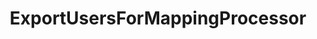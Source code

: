 ---
optionsClassName: ExportUsersForMappingProcessorOptions
optionsClassFullName: MigrationTools.Processors.ExportUsersForMappingProcessorOptions
configurationSamples:
- name: defaults
  description: 
  code: There are no defaults! Check the sample for options!
  sampleFor: MigrationTools.Processors.ExportUsersForMappingProcessorOptions
- name: sample
  description: 
  code: There is no sample, but you can check the classic below for a general feel.
  sampleFor: MigrationTools.Processors.ExportUsersForMappingProcessorOptions
- name: classic
  description: 
  code: >-
    {
      "$type": "ExportUsersForMappingProcessorOptions",
      "Enabled": false,
      "WIQLQuery": null,
      "OnlyListUsersInWorkItems": true,
      "Enrichers": null,
      "SourceName": null,
      "TargetName": null,
      "RefName": null
    }
  sampleFor: MigrationTools.Processors.ExportUsersForMappingProcessorOptions
description: ExportUsersForMappingContext is a tool used to create a starter mapping file for users between the source and target systems. Use `ExportUsersForMappingConfig` to configure.
className: ExportUsersForMappingProcessor
typeName: Processors
architecture: 
options:
- parameterName: Enabled
  type: Boolean
  description: If set to `true` then the processor will run. Set to `false` and the processor will not run.
  defaultValue: missng XML code comments
- parameterName: Enrichers
  type: List
  description: List of Enrichers that can be used to add more features to this processor. Only works with Native Processors and not legacy Processors.
  defaultValue: missng XML code comments
- parameterName: OnlyListUsersInWorkItems
  type: Boolean
  description: missng XML code comments
  defaultValue: missng XML code comments
- parameterName: RefName
  type: String
  description: '`Refname` will be used in the future to allow for using named Options without the need to copy all of the options.'
  defaultValue: missng XML code comments
- parameterName: SourceName
  type: String
  description: missng XML code comments
  defaultValue: missng XML code comments
- parameterName: TargetName
  type: String
  description: missng XML code comments
  defaultValue: missng XML code comments
- parameterName: WIQLQuery
  type: String
  description: missng XML code comments
  defaultValue: missng XML code comments
status: ready
processingTarget: Work Items
classFile: /src/MigrationTools.Clients.AzureDevops.ObjectModel/Processors/ExportUsersForMappingProcessor.cs
optionsClassFile: /src/MigrationTools.Clients.AzureDevops.ObjectModel/Processors/ExportUsersForMappingProcessorOptions.cs

redirectFrom:
- /Reference/Processors/ExportUsersForMappingProcessorOptions/
layout: reference
toc: true
permalink: /Reference/Processors/ExportUsersForMappingProcessor/
title: ExportUsersForMappingProcessor
categories:
- Processors
- 
topics:
- topic: notes
  path: /docs/Reference/Processors/ExportUsersForMappingProcessor-notes.md
  exists: true
  markdown: >-
    There was a request to have the ability to map users to try and maintain integrity across different systems. We added a `TfsUserMappingEnricher` that allows you to map users from Source to Target.


    ##How it works


    1. Run `ExportUsersForMappingConfig` which will export all of the Users in Source Mapped or not to target.

    2. Run `WorkItemMigrationConfig` which will run a validator by detail to warn you of missing users. If it finds a mapping it will convert the field... 


    ## ExportUsersForMappingConfig


    Running the `ExportUsersForMappingConfig` to get the list of users will produce something like:


    ```

    [
      {
        "Source": {
          "FriendlyName": "Martin Hinshelwood nkdAgility.com",
          "AccountName": "martin@nkdagility.com"
        },
        "target": {
          "FriendlyName": "Hinshelwood, Martin",
          "AccountName": "martin@othercompany.com"
        }
      },
      {
        "Source": {
          "FriendlyName": "Rollup Bot",
          "AccountName": "Bot@nkdagility.com"
        },
        "target": {
          "FriendlyName": "Service Account 4",
          "AccountName": "randoaccount@somecompany.com"
        }
      },
      {
        "Source": {
          "FriendlyName": "Another non mapped Account",
          "AccountName": "not-mapped@nkdagility.com"
        },
        "target": null
      }
    ]

    ```


    Any `null` in the target field means that the user is not mapped. You can then use this to create a mapping file will all of your users.


    IMPORTANT: The Friendly name in Azure DevOps / TFS is not nessesarily the AAD Friendly name as users can change this in the tool. We load all of the users from both systems, and match on "email" to ensure we only assume mapping for the same user. Non mapped users, or users listed as null, will not be mapped.


    ### Notes


    - On `ExportUsersForMappingConfig` you can set `OnlyListUsersInWorkItems` to filter the mapping based on the scope of the query. This is greater if you have many users.

    - Configured using the `TfsUserMappingEnricherOptions` setting in `CommonEnrichersConfig`


    ## WorkItemMigrationConfig


    When you run the `WorkItemMigrationContext`



    ```

    ...
      "LogLevel": "Debug",
      "CommonEnrichersConfig": [
        {
          "$type": "TfsUserMappingEnricherOptions",
          "Enabled": true,
          "UserMappingFile": "C:\\temp\\userExport.json",
          "IdentityFieldsToCheck": [
            "System.AssignedTo",
            "System.ChangedBy",
            "System.CreatedBy",
            "Microsoft.VSTS.Common.ActivatedBy",
            "Microsoft.VSTS.Common.ResolvedBy",
            "Microsoft.VSTS.Common.ClosedBy"
          ]
        }
      ],
    ...

    ```



    ### Notes


    - Configured using the `TfsUserMappingEnricherOptions` setting in `CommonEnrichersConfig`

    - Applies to all identity fields specified in the list
- topic: introduction
  path: /docs/Reference/Processors/ExportUsersForMappingProcessor-introduction.md
  exists: false
  markdown: ''

---
